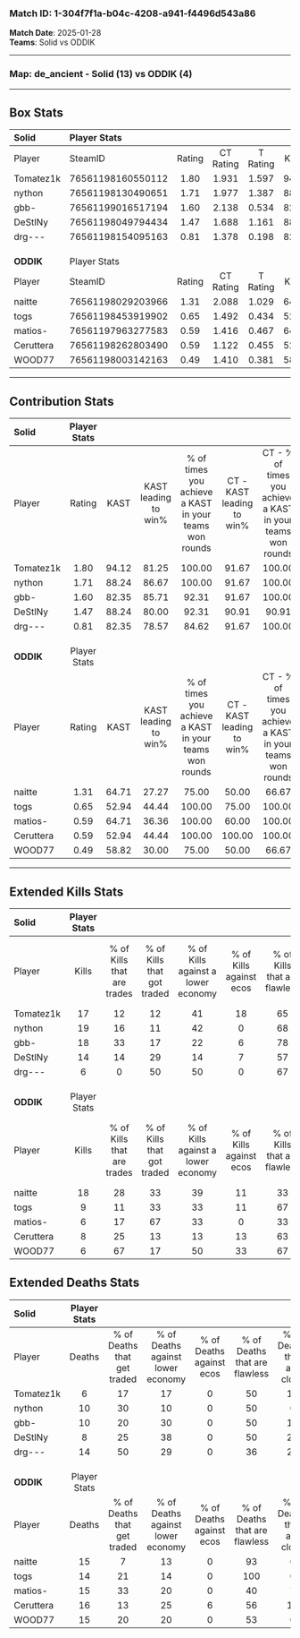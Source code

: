 ### Match ID: 1-304f7f1a-b04c-4208-a941-f4496d543a86  
**Match Date**: 2025-01-28  
**Teams**: Solid vs ODDIK  

---  

### **Map**: de_ancient - Solid (13) vs ODDIK (4)  
---  

## Box Stats  

| **Solid** | Player Stats      |        |           |          |       |       |       |         |        |      |     |
| :- | :- | :-: | :-: | :-: | :-: | :-: | :-: | :-: | :-: | :-: | :-: |
| Player    | SteamID           | Rating | CT Rating | T Rating | KAST  |  ADR  | Kills | Assists | Deaths | K/D  | HS% |
| Tomatez1k | 76561198160550112 |  1.80  |   1.931   |  1.597   | 94.12 | 103.1 |  17   |    8    |   6    | 2.83 | 58  |
| nython    | 76561198130490651 |  1.71  |   1.977   |  1.387   | 88.24 | 102.1 |  19   |    4    |   10   | 1.90 | 36  |
| gbb-      | 76561199016517194 |  1.60  |   2.138   |  0.534   | 82.35 | 102.2 |  18   |    2    |   10   | 1.80 | 44  |
| DeStlNy   | 76561198049794434 |  1.47  |   1.688   |  1.161   | 88.24 | 85.7  |  14   |    5    |   8    | 1.75 | 35  |
| drg---    | 76561198154095163 |  0.81  |   1.378   |  0.198   | 82.35 | 70.9  |   6   |    9    |   14   | 0.43 | 16  |
|           |                   |        |           |          |       |       |       |         |        |      |     |
|           |                   |        |           |          |       |       |       |         |        |      |     |
|           |                   |        |           |          |       |       |       |         |        |      |     |
| **ODDIK** | Player Stats      |        |           |          |       |       |       |         |        |      |     |
| Player    | SteamID           | Rating | CT Rating | T Rating | KAST  |  ADR  | Kills | Assists | Deaths | K/D  | HS% |
| naitte    | 76561198029203966 |  1.31  |   2.088   |  1.029   | 64.71 | 101.5 |  18   |    1    |   15   | 1.20 | 50  |
| togs      | 76561198453919902 |  0.65  |   1.492   |  0.434   | 52.94 | 57.2  |   9   |    0    |   14   | 0.64 | 33  |
| matios-   | 76561197963277583 |  0.59  |   1.416   |  0.467   | 64.71 | 59.8  |   6   |    5    |   15   | 0.40 | 66  |
| Ceruttera | 76561198262803490 |  0.59  |   1.122   |  0.455   | 52.94 | 68.0  |   8   |    3    |   16   | 0.50 | 75  |
| WOOD77    | 76561198003142163 |  0.49  |   1.410   |  0.381   | 58.82 | 46.4  |   6   |    2    |   15   | 0.40 | 50  |
---  

## Contribution Stats  

| **Solid** | Player Stats |       |                      |                                                        |                           |                                                             |                          |                                                            |
| :- | :-: | :-: | :-: | :-: | :-: | :-: | :-: | :-: |
| Player    |    Rating    | KAST  | KAST leading to win% | % of times you achieve a KAST in your teams won rounds | CT - KAST leading to win% | CT - % of times you achieve a KAST in your teams won rounds | T - KAST leading to win% | T - % of times you achieve a KAST in your teams won rounds |
| Tomatez1k |     1.80     | 94.12 |        81.25         |                         100.00                         |           91.67           |                           100.00                            |          50.00           |                           100.00                           |
| nython    |     1.71     | 88.24 |        86.67         |                         100.00                         |           91.67           |                           100.00                            |          66.67           |                           100.00                           |
| gbb-      |     1.60     | 82.35 |        85.71         |                         92.31                          |           91.67           |                           100.00                            |          50.00           |                           50.00                            |
| DeStlNy   |     1.47     | 88.24 |        80.00         |                         92.31                          |           90.91           |                            90.91                            |          50.00           |                           100.00                           |
| drg---    |     0.81     | 82.35 |        78.57         |                         84.62                          |           91.67           |                           100.00                            |           0.00           |                            0.00                            |
|           |              |       |                      |                                                        |                           |                                                             |                          |                                                            |
|           |              |       |                      |                                                        |                           |                                                             |                          |                                                            |
|           |              |       |                      |                                                        |                           |                                                             |                          |                                                            |
| **ODDIK** | Player Stats |       |                      |                                                        |                           |                                                             |                          |                                                            |
| Player    |    Rating    | KAST  | KAST leading to win% | % of times you achieve a KAST in your teams won rounds | CT - KAST leading to win% | CT - % of times you achieve a KAST in your teams won rounds | T - KAST leading to win% | T - % of times you achieve a KAST in your teams won rounds |
| naitte    |     1.31     | 64.71 |        27.27         |                         75.00                          |           50.00           |                            66.67                            |          14.29           |                           100.00                           |
| togs      |     0.65     | 52.94 |        44.44         |                         100.00                         |           75.00           |                           100.00                            |          20.00           |                           100.00                           |
| matios-   |     0.59     | 64.71 |        36.36         |                         100.00                         |           60.00           |                           100.00                            |          16.67           |                           100.00                           |
| Ceruttera |     0.59     | 52.94 |        44.44         |                         100.00                         |          100.00           |                           100.00                            |          16.67           |                           100.00                           |
| WOOD77    |     0.49     | 58.82 |        30.00         |                         75.00                          |           50.00           |                            66.67                            |          16.67           |                           100.00                           |
---  

## Extended Kills Stats  

| **Solid** | Player Stats |                            |                            |                                    |                         |                              |                                 |                                       |                    |           |
| :- | :-: | :-: | :-: | :-: | :-: | :-: | :-: | :-: | :-: | :-: |
| Player    |    Kills     | % of Kills that are trades | % of Kills that got traded | % of Kills against a lower economy | % of Kills against ecos | % of Kills that are flawless | % of Kills that are close duels | % of Kills that are assisted by flash | Pistol Round Kills | AWP Kills |
| Tomatez1k |      17      |             12             |             12             |                 41                 |           18            |              65              |               12                |                  24                   |         0          |     3     |
| nython    |      19      |             16             |             11             |                 42                 |            0            |              68              |                5                |                   5                   |         10         |     1     |
| gbb-      |      18      |             33             |             17             |                 22                 |            6            |              78              |                0                |                  22                   |         0          |     0     |
| DeStlNy   |      14      |             14             |             29             |                 14                 |            7            |              57              |                0                |                   0                   |         0          |     3     |
| drg---    |      6       |             0              |             50             |                 50                 |            0            |              67              |                0                |                   0                   |         0          |     0     |
|           |              |                            |                            |                                    |                         |                              |                                 |                                       |                    |           |
|           |              |                            |                            |                                    |                         |                              |                                 |                                       |                    |           |
|           |              |                            |                            |                                    |                         |                              |                                 |                                       |                    |           |
| **ODDIK** | Player Stats |                            |                            |                                    |                         |                              |                                 |                                       |                    |           |
| Player    |    Kills     | % of Kills that are trades | % of Kills that got traded | % of Kills against a lower economy | % of Kills against ecos | % of Kills that are flawless | % of Kills that are close duels | % of Kills that are assisted by flash | Pistol Round Kills | AWP Kills |
| naitte    |      18      |             28             |             33             |                 39                 |           11            |              33              |               22                |                   0                   |         0          |     0     |
| togs      |      9       |             11             |             33             |                 33                 |           11            |              67              |               11                |                   0                   |         0          |     2     |
| matios-   |      6       |             17             |             67             |                 33                 |            0            |              33              |               17                |                   0                   |         0          |     1     |
| Ceruttera |      8       |             25             |             13             |                 13                 |           13            |              63              |               25                |                   0                   |         0          |     3     |
| WOOD77    |      6       |             67             |             17             |                 50                 |           33            |              67              |                0                |                   0                   |         0          |     0     |
## Extended Deaths Stats  

| **Solid** | Player Stats |                             |                                   |                          |                               |                            |                           |               |
| :- | :-: | :-: | :-: | :-: | :-: | :-: | :-: | :-: |
| Player    |    Deaths    | % of Deaths that get traded | % of Deaths against lower economy | % of Deaths against ecos | % of Deaths that are flawless | % of Deaths that are close | % of Deaths while blinded | Deaths to AWP |
| Tomatez1k |      6       |             17              |                17                 |            0             |              50               |             17             |             0             |       0       |
| nython    |      10      |             30              |                10                 |            0             |              50               |             0              |             0             |       0       |
| gbb-      |      10      |             20              |                30                 |            0             |              50               |             10             |             0             |       0       |
| DeStlNy   |      8       |             25              |                38                 |            0             |              50               |             25             |             0             |       0       |
| drg---    |      14      |             50              |                29                 |            0             |              36               |             29             |             0             |       0       |
|           |              |                             |                                   |                          |                               |                            |                           |               |
|           |              |                             |                                   |                          |                               |                            |                           |               |
|           |              |                             |                                   |                          |                               |                            |                           |               |
| **ODDIK** | Player Stats |                             |                                   |                          |                               |                            |                           |               |
| Player    |    Deaths    | % of Deaths that get traded | % of Deaths against lower economy | % of Deaths against ecos | % of Deaths that are flawless | % of Deaths that are close | % of Deaths while blinded | Deaths to AWP |
| naitte    |      15      |              7              |                13                 |            0             |              93               |             0              |             7             |       3       |
| togs      |      14      |             21              |                14                 |            0             |              100              |             0              |             7             |       1       |
| matios-   |      15      |             33              |                20                 |            0             |              40               |             7              |            13             |       1       |
| Ceruttera |      16      |             13              |                25                 |            6             |              56               |             13             |            19             |       3       |
| WOOD77    |      15      |             20              |                20                 |            0             |              53               |             0              |            13             |       2       |
